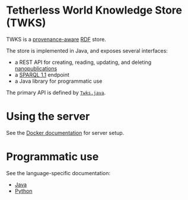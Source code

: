 # Tetherless World Knowledge Store (TWKS)

TWKS is a [provenance-aware](https://www.w3.org/TR/prov-o/) [RDF](https://www.w3.org/RDF/) store.

The store is implemented in Java, and exposes several interfaces:
* a REST API for creating, reading, updating, and deleting [nanopublications](http://nanopub.org)
* a [SPARQL 1.1](https://www.w3.org/TR/sparql11-protocol/) endpoint
* a Java library for programmatic use

The primary API is defined by [`Twks.java`](java/core/src/main/java/edu/rpi/tw/twks/core/Twks.java).

# Using the server

See the [Docker documentation](docker/README.md) for server setup.

# Programmatic use

See the language-specific documentation:
* [Java](java/README.md)
* [Python](py/README.md)
